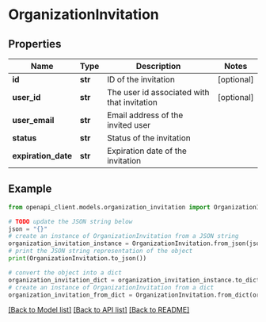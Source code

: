 # OrganizationInvitation


## Properties

Name | Type | Description | Notes
------------ | ------------- | ------------- | -------------
**id** | **str** | ID of the invitation | [optional] 
**user_id** | **str** | The user id associated with that invitation | [optional] 
**user_email** | **str** | Email address of the invited user | 
**status** | **str** | Status of the invitation | 
**expiration_date** | **str** | Expiration date of the invitation | 

## Example

```python
from openapi_client.models.organization_invitation import OrganizationInvitation

# TODO update the JSON string below
json = "{}"
# create an instance of OrganizationInvitation from a JSON string
organization_invitation_instance = OrganizationInvitation.from_json(json)
# print the JSON string representation of the object
print(OrganizationInvitation.to_json())

# convert the object into a dict
organization_invitation_dict = organization_invitation_instance.to_dict()
# create an instance of OrganizationInvitation from a dict
organization_invitation_from_dict = OrganizationInvitation.from_dict(organization_invitation_dict)
```
[[Back to Model list]](../README.md#documentation-for-models) [[Back to API list]](../README.md#documentation-for-api-endpoints) [[Back to README]](../README.md)


